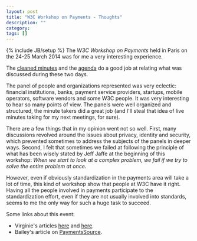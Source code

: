 ```yaml
---
layout: post
title: "W3C Workshop on Payments - Thoughts"
description: ""
category:
tags: []
---
```

{% include JB/setup %}
The *W3C Workshop on Payments* held in Paris on the 24-25 March 2014 was for me a very interesting experience.

The [cleaned minutes](http://www.w3.org/2013/10/payments/minutes/) and the [agenda](http://www.w3.org/2013/10/payments/agenda.html) do a good job at relating what was discussed during these two days.

The panel of people and organizations represented was very eclectic: financial institutions, banks, payment service providers, startups, mobile operators, software vendors and some W3C people. It was very interesting to hear so many points of view. The panels were well organized and structured, the minute takers did a great job (and I'll steal that idea of live minutes taking for my next meetings, for sure).

There are a few things that in my opinion went not so well. First, many discussions revolved around the issues about privacy, identity and security, which prevented sometimes to address the subjects of the panels in deeper ways. Second, I felt that sometimes we failed at following the principle of what has been wisely stated by Jeff Jaffe at the beginning of this workshop: *When we start to look at a complex problem, we fail if we try to solve the entire problem at once*.

However, even if obviously standardization in the payments area will take a lot of time, this kind of workshop show that people at W3C have it right. Having all the people involved in payments participate to the standardization effort, even if they are not usually involved into standards, seems to me the only way for such a huge task to succeed.

Some links about this event:
- Virginie's articles [here](http://poulpita.com/2014/03/28/w3c-2-days-with-the-payment-industry/) and [here](http://poulpita.com/2014/04/04/about-the-very-simple-question-of-identity-security-and-privacy-in-web-payment/).
- Bailey's article on [PaymentsSource](http://www.paymentssource.com/news/standardizing-web-payments-could-shake-up-industry-incumbents-3017589-1.html).


